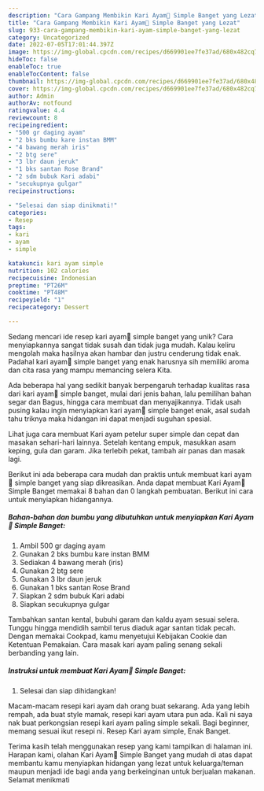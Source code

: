 ```yaml
---
description: "Cara Gampang Membikin Kari Ayam🐔 Simple Banget yang Lezat"
title: "Cara Gampang Membikin Kari Ayam🐔 Simple Banget yang Lezat"
slug: 933-cara-gampang-membikin-kari-ayam-simple-banget-yang-lezat
category: Uncategorized
date: 2022-07-05T17:01:44.397Z
image: https://img-global.cpcdn.com/recipes/d669901ee7fe37ad/680x482cq70/kari-ayam-simple-banget-foto-resep-utama.jpg
hideToc: false
enableToc: true
enableTocContent: false
thumbnail: https://img-global.cpcdn.com/recipes/d669901ee7fe37ad/680x482cq70/kari-ayam-simple-banget-foto-resep-utama.jpg
cover: https://img-global.cpcdn.com/recipes/d669901ee7fe37ad/680x482cq70/kari-ayam-simple-banget-foto-resep-utama.jpg
author: Admin
authorAv: notfound
ratingvalue: 4.4
reviewcount: 8
recipeingredient:
- "500 gr daging ayam"
- "2 bks bumbu kare instan BMM"
- "4 bawang merah iris"
- "2 btg sere"
- "3 lbr daun jeruk"
- "1 bks santan Rose Brand"
- "2 sdm bubuk Kari adabi"
- "secukupnya gulgar"
recipeinstructions:

- "Selesai dan siap dinikmati!"
categories:
- Resep
tags:
- kari
- ayam
- simple

katakunci: kari ayam simple 
nutrition: 102 calories
recipecuisine: Indonesian
preptime: "PT26M"
cooktime: "PT48M"
recipeyield: "1"
recipecategory: Dessert

---
```





Sedang mencari ide resep kari ayam🐔 simple banget yang unik? Cara menyiapkannya sangat tidak susah dan tidak juga mudah. Kalau keliru mengolah maka hasilnya akan hambar dan justru cenderung tidak enak. Padahal kari ayam🐔 simple banget yang enak harusnya sih memiliki aroma dan cita rasa yang mampu memancing selera Kita.





Ada beberapa hal yang sedikit banyak berpengaruh terhadap kualitas rasa dari kari ayam🐔 simple banget, mulai dari jenis bahan, lalu pemilihan bahan segar dan Bagus, hingga cara membuat dan menyajikannya. Tidak usah pusing kalau ingin menyiapkan kari ayam🐔 simple banget enak,      asal sudah tahu triknya maka hidangan ini dapat menjadi suguhan spesial.














Lihat juga cara membuat Kari ayam petelur super simple dan cepat dan masakan sehari-hari lainnya. Setelah kentang empuk, masukkan asam keping, gula dan garam. Jika terlebih pekat, tambah air panas dan masak lagi.






Berikut ini ada beberapa cara mudah dan praktis untuk membuat kari ayam🐔 simple banget yang siap dikreasikan. Anda dapat membuat Kari Ayam🐔 Simple Banget memakai 8 bahan dan 0 langkah pembuatan. Berikut ini cara untuk menyiapkan hidangannya.

<!--inarticleads1-->

##### Bahan-bahan dan bumbu yang dibutuhkan untuk menyiapkan Kari Ayam🐔 Simple Banget:

1. Ambil 500 gr daging ayam
1. Gunakan 2 bks bumbu kare instan BMM
1. Sediakan 4 bawang merah (iris)
1. Gunakan 2 btg sere
1. Gunakan 3 lbr daun jeruk
1. Gunakan 1 bks santan Rose Brand
1. Siapkan 2 sdm bubuk Kari adabi
1. Siapkan secukupnya gulgar


Tambahkan santan kental, bubuhi garam dan kaldu ayam sesuai selera. Tunggu hingga mendidih sambil terus diaduk agar santan tidak pecah. Dengan memakai Cookpad, kamu menyetujui Kebijakan Cookie dan Ketentuan Pemakaian. Cara masak kari ayam paling senang sekali berbanding yang lain. 

<!--inarticleads2-->

##### Instruksi untuk membuat Kari Ayam🐔 Simple Banget:


1. Selesai dan siap dihidangkan!

Macam-macam resepi kari ayam dah orang buat sekarang. Ada yang lebih rempah, ada buat style mamak, resepi kari ayam utara pun ada. Kali ni saya nak buat perkongsian resepi kari ayam paling simple sekali. Bagi beginner, memang sesuai ikut resepi ni. Resep Kari ayam simple, Enak Banget. 

Terima kasih telah menggunakan resep yang kami tampilkan di halaman ini. Harapan kami, olahan Kari Ayam🐔 Simple Banget yang mudah di atas dapat membantu kamu menyiapkan hidangan yang lezat untuk keluarga/teman maupun menjadi ide bagi anda yang berkeinginan untuk berjualan makanan. Selamat menikmati
